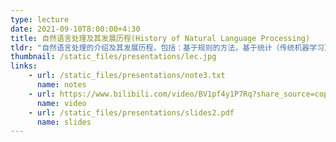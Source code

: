 ```yaml
---
type: lecture
date: 2021-09-10T8:00:00+4:30
title: 自然语言处理及其发展历程(History of Natural Language Processing)
tldr: "自然语言处理的介绍及其发展历程，包括：基于规则的方法，基于统计（传统机器学习）的方法以及基于神经网络的方法"
thumbnail: /static_files/presentations/lec.jpg
links: 
    - url: /static_files/presentations/note3.txt
      name: notes
    - url: https://www.bilibili.com/video/BV1pf4y1P7Rq?share_source=copy_web
      name: video
    - url: /static_files/presentations/slides2.pdf
      name: slides
---
```

